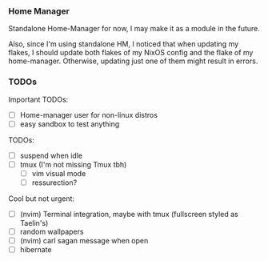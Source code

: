 ### Home Manager

Standalone Home-Manager for now, I may make it as a module in the future.

Also, since I'm using standalone HM, I noticed that when updating my flakes, I should update both flakes
of my NixOS config and the flake of my home-manager. Otherwise, updating just one of them might result in errors.

### TODOs

Important TODOs:

- [ ] Home-manager user for non-linux distros
- [ ] easy sandbox to test anything

TODOs:

- [ ] suspend when idle
- [ ] tmux (I'm not missing Tmux tbh)
  - [ ] vim visual mode
  - [ ] ressurection?

Cool but not urgent:

- [ ] (nvim) Terminal integration, maybe with tmux (fullscreen styled as Taelin's)
- [ ] random wallpapers
- [ ] (nvim) carl sagan message when open
- [ ] hibernate
